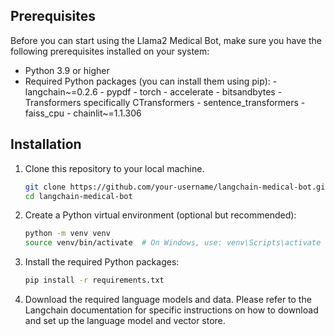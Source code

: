 ## Prerequisites

Before you can start using the Llama2 Medical Bot, make sure you have the following prerequisites installed on your system:

- Python 3.9 or higher
- Required Python packages (you can install them using pip):
        - langchain~=0.2.6
        - pypdf
        - torch
        - accelerate
        - bitsandbytes
        - Transformers specifically CTransformers
        - sentence_transformers
        - faiss_cpu
        - chainlit~=1.1.306

## Installation

1. Clone this repository to your local machine.

    ```bash
    git clone https://github.com/your-username/langchain-medical-bot.git
    cd langchain-medical-bot
    ```

2. Create a Python virtual environment (optional but recommended):

    ```bash
    python -m venv venv
    source venv/bin/activate  # On Windows, use: venv\Scripts\activate
    ```

3. Install the required Python packages:

    ```bash
    pip install -r requirements.txt
    ```

4. Download the required language models and data. Please refer to the Langchain documentation for specific instructions on how to download and set up the language model and vector store.
   
